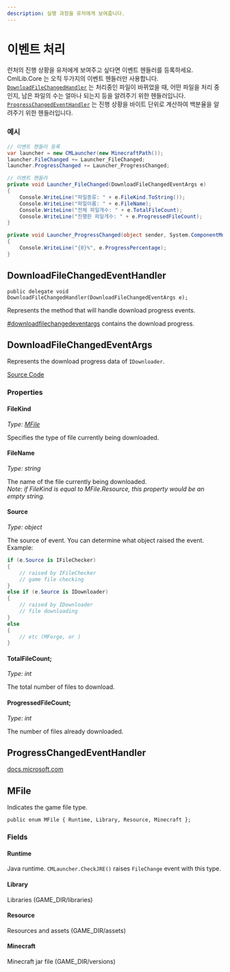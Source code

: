 ```yaml
---
description: 실행 과정을 유저에게 보여줍니다.
---
```


# 이벤트 처리

런처의 진행 상황을 유저에게 보여주고 싶다면 이벤트 헨들러를 등록하세요.\
CmlLib.Core 는 오직 두가지의 이벤트 헨들러만 사용합니다.\
[`DownloadFileChangedHandler`](Handling-Events.md#DownloadFileChangedEventHandler) 는 처리중인 파일이 바뀌었을 때, 어떤 파일을 처리 중인지, 남은 파일의 수는 얼마나 되는지 등을 알려주기 위한 헨들러입니다.\
[`ProgressChangedEventHandler`](https://docs.microsoft.com/en-us/dotnet/api/system.componentmodel.progresschangedeventhandler?view=netcore-3.1) 는 진행 상황을 바이트 단위로 계산하여 백분율을 알려주기 위한 헨들러입니다.

### 예시

```csharp
// 이벤트 헨들러 등록
var launcher = new CMLauncher(new MinecraftPath());
launcher.FileChanged += Launcher_FileChanged;
launcher.ProgressChanged += Launcher_ProgressChanged;
```

```csharp
// 이벤트 헨들러
private void Launcher_FileChanged(DownloadFileChangedEventArgs e)
{
    Console.WriteLine("파일종류: " + e.FileKind.ToString());
    Console.WriteLine("파일이름: " + e.FileName);
    Console.WriteLine("전체 파일개수: " + e.TotalFileCount);
    Console.WriteLine("진행한 파일개수: " + e.ProgressedFileCount);
}

private void Launcher_ProgressChanged(object sender, System.ComponentModel.ProgressChangedEventArgs e)
{
    Console.WriteLine("{0}%", e.ProgressPercentage);
}
```

## DownloadFileChangedEventHandler

`public delegate void DownloadFileChangedHandler(DownloadFileChangedEventArgs e);`

Represents the method that will handle download progress events.

[#downloadfilechangedeventargs](Handling-Events.md#downloadfilechangedeventargs "mention") contains the download progress.

## DownloadFileChangedEventArgs

Represents the download progress data of `IDownloader`.

[Source Code](https://github.com/CmlLib/CmlLib.Core/blob/master/CmlLib/Core/Downloader/DownloadFileChangedEventArgs.cs)

### Properties

#### FileKind

_Type:_ [_MFile_](Handling-Events.md#MFile)

Specifies the type of file currently being downloaded.

#### FileName

_Type: string_

The name of the file currently being downloaded.\
_Note: if FileKind is equal to MFile.Resource, this property would be an empty string._

#### Source

_Type: object_

The source of event. You can determine what object raised the event.\
Example:

```csharp
if (e.Source is IFileChecker)
{
    // raised by IFileChecker
    // game file checking
}
else if (e.Source is IDownloader)
{
    // raised by IDownloader
    // file downloading
}
else
{
    // etc (MForge, or )
}
```

#### TotalFileCount;

_Type: int_

The total number of files to download.

#### ProgressedFileCount;

_Type: int_

The number of files already downloaded.

## ProgressChangedEventHandler

[docs.microsoft.com](https://docs.microsoft.com/en-us/dotnet/api/system.componentmodel.progresschangedeventhandler?view=netcore-3.1)

## MFile

Indicates the game file type.

`public enum MFile { Runtime, Library, Resource, Minecraft };`

### Fields

#### Runtime

Java runtime. `CMLauncher.CheckJRE()` raises `FileChange` event with this type.

#### Library

Libraries (GAME\_DIR/libraries)

#### Resource

Resources and assets (GAME\_DIR/assets)

#### Minecraft

Minecraft jar file (GAME\_DIR/versions)
